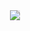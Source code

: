 
<div align="center">
  <img style="-webkit-user-select: none;margin: auto;background-color: hsl(0, 0%, 90%);transition: background-color 300ms;" src="https://discord.c99.nl/widget/theme-5/446862141740548116.png">
<div>

